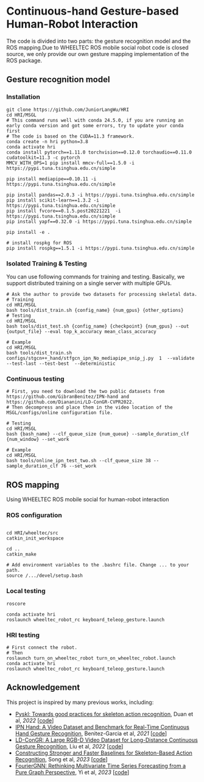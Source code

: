 # Continuous-hand Gesture-based Human-Robot Interaction

The code is divided into two parts: the gesture recognition model and the ROS mapping.Due to WHEELTEC ROS mobile social
robot code is closed source, we only provide our own gesture mapping implementation of the ROS package.

## Gesture recognition model 
### Installation
```shell
git clone https://github.com/JuniorLangWu/HRI
cd HRI/MSGL
# This command runs well with conda 24.5.0, if you are running an early conda version and got some errors, try to update your conda first
# The code is based on the CUDA=11.3 framework.
conda create -n hri python=3.8
conda activate hri
conda install pytorch==1.11.0 torchvision==0.12.0 torchaudio==0.11.0 cudatoolkit=11.3 -c pytorch
MMCV_WITH_OPS=1 pip install mmcv-full==1.5.0 -i https://pypi.tuna.tsinghua.edu.cn/simple

pip install mediapipe==0.10.11 -i https://pypi.tuna.tsinghua.edu.cn/simple

pip install pandas==2.0.3 -i https://pypi.tuna.tsinghua.edu.cn/simple
pip install scikit-learn==1.3.2 -i https://pypi.tuna.tsinghua.edu.cn/simple
pip install fvcore==0.1.5.post20221221  -i https://pypi.tuna.tsinghua.edu.cn/simple
pip install yapf==0.32.0 -i https://pypi.tuna.tsinghua.edu.cn/simple

pip install -e .

# install rospkg for ROS
pip install rospkg==1.5.1 -i https://pypi.tuna.tsinghua.edu.cn/simple
```

### Isolated Training & Testing

You can use following commands for training and testing. Basically, we support distributed training on a single server with multiple GPUs.
```shell
# Ask the author to provide two datasets for processing skeletal data.
# Training
cd HRI/MSGL
bash tools/dist_train.sh {config_name} {num_gpus} {other_options}
# Testing
cd HRI/MSGL
bash tools/dist_test.sh {config_name} {checkpoint} {num_gpus} --out {output_file} --eval top_k_accuracy mean_class_accuracy

# Example
cd HRI/MSGL
bash tools/dist_train.sh configs/stgcn++_hand/stfgcn_ipn_No_mediapipe_snip_j.py  1  --validate --test-last --test-best  --deterministic
```

### Continuous testing
```shell
# First, you need to download the two public datasets from  https://github.com/GibranBenitez/IPN-hand and https://github.com/Diananini/LD-ConGR-CVPR2022.
# Then decompress and place them in the video location of the MSGL/configs/online configuration file.

# Testing
cd HRI/MSGL
bash {bash_name} --clf_queue_size {num_queue} --sample_duration_clf {num_window} --set_work

# Example
cd HRI/MSGL
bash tools/online_ipn_test_two.sh --clf_queue_size 38 --sample_duration_clf 76 --set_work
```
## ROS mapping
Using WHEELTEC ROS mobile social  for human-robot interaction
### ROS configuration
```shell

cd HRI/wheeltec/src
catkin_init_workspace

cd ..
catkin_make

# Add environment variables to the .bashrc file. Change ... to your path.
source /.../devel/setup.bash
```

### Local testing
```shell
roscore

conda activate hri
roslaunch wheeltec_robot_rc keyboard_teleop_gesture.launch 
```

### HRI testing
```shell
# First connect the robot.
# Then
roslaunch turn_on_wheeltec_robot turn_on_wheeltec_robot.launch
conda activate hri
roslaunch wheeltec_robot_rc keyboard_teleop_gesture.launch 
```

## Acknowledgement
This project is inspired by many previous works, including:
* [Pyskl: Towards good practices for skeleton action recognition](https://doi.org/10.48550/arXiv.2205.09443), Duan et al, _2022_ [[code](https://github.com/kennymckormick/pyskl)]
* [IPN Hand: A Video Dataset and Benchmark for Real-Time Continuous Hand Gesture Recognition](https://arxiv.org/abs/2005.02134), Benitez-Garcia et al, _2021_ [[code](https://github.com/GibranBenitez/IPN-hand)]
* [LD-ConGR: A Large RGB-D Video Dataset for Long-Distance Continuous Gesture Recognition](https://ieeexplore.ieee.org/document/9878595), Liu et al, _2022_ [[code](https://github.com/Diananini/LD-ConGR-CVPR2022)]
* [Constructing Stronger and Faster Baselines for Skeleton-Based Action Recognition](https://ieeexplore.ieee.org/document/9729609), Song et al, _2023_ [[code](https://github.com/yfsong0709/EfficientGCNv1)]
* [FourierGNN: Rethinking Multivariate Time Series Forecasting from a Pure Graph Perspective](https://proceedings.neurips.cc/paper_files/paper/2023/hash/dc1e32dd3eb381dbc71482f6a96cbf86-Abstract-Conference.html), Yi et al, _2023_ [[code](https://github.com/aikunyi/FourierGNN)]
